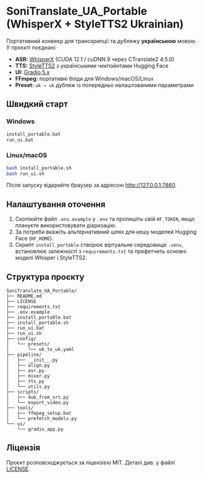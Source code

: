 # SoniTranslate_UA_Portable (WhisperX + StyleTTS2 Ukrainian)

Портативний конвеєр для транскрипції та дубляжу **українською** мовою. У проєкті поєднані:

- **ASR:** [WhisperX](https://github.com/m-bain/whisperX) (CUDA 12.1 / cuDNN 9 через CTranslate2 4.5.0)
- **TTS:** [StyleTTS2](https://github.com/KevinMIN95/StyleTTS2) з українськими чекпойнтами Hugging Face
- **UI:** [Gradio 5.x](https://www.gradio.app)
- **FFmpeg:** портативні білди для Windows/macOS/Linux
- **Preset:** `uk → uk` дубляж із попередньо налаштованими параметрами

## Швидкий старт

### Windows
```bat
install_portable.bat
run_ui.bat
```

### Linux/macOS
```bash
bash install_portable.sh
bash run_ui.sh
```

Після запуску відкрийте браузер за адресою <http://127.0.0.1:7860>.

## Налаштування оточення

1. Скопіюйте файл `.env.example` у `.env` та пропишіть свій `HF_TOKEN`, якщо плануєте використовувати діаризацію.
2. За потреби вкажіть альтернативний шлях для кешу моделей Hugging Face (`HF_HOME`).
3. Скрипт `install_portable` створює віртуальне середовище `.venv`, встановлює залежності з `requirements.txt` та префетчить основні моделі Whisper і StyleTTS2.

## Структура проєкту

```
SoniTranslate_UA_Portable/
├── README.md
├── LICENSE
├── requirements.txt
├── .env.example
├── install_portable.bat
├── install_portable.sh
├── run_ui.bat
├── run_ui.sh
├── config/
│   └── presets/
│       └── uk_to_uk.yaml
├── pipeline/
│   ├── __init__.py
│   ├── align.py
│   ├── asr.py
│   ├── mixer.py
│   ├── tts.py
│   └── utils.py
├── scripts/
│   ├── dub_from_srt.py
│   └── export_video.py
├── tools/
│   ├── ffmpeg_setup.bat
│   └── prefetch_models.py
└── ui/
    └── gradio_app.py
```

## Ліцензія

Проєкт розповсюджується за ліцензією MIT. Деталі див. у файлі [LICENSE](LICENSE).
